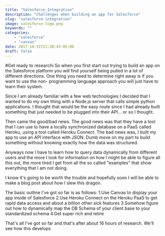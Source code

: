 ```yaml
---
title: "Salesforce Integration"
description: "Challenges when building an app for Salesforce"
slug: "salesforce-integration"
image: salesforce-logo.png
keywords: ""
categories: 
    - "salesforce"
    - "canvas"
date: 2017-10-31T21:28:43-05:00
draft: false
---
```

#Get ready to researchi
So when you first start out trying to build an app on the Salesforce platform 
you will find yourself being pulled in a lot of different directions. One 
thing you need to determine right away is if you want to use the non-
programming language approach you will just have to learn their system. 

Since I am already familiar with a few web technologies I decided that I wanted
to do my own thing with a Node.js server that calls simple python applications.
I thought that would be the easy route since I had already built something that
just needed to be plugged into their API... or so I thought. 

Then came the good/bad news. The good news was that they have a tool that I can
use to have a locally synchronized database on a PaaS called Heroku, using a tool called Heroku Connect. The bad 
news was, I built my app to use an API interface with JSON. Dumb move on my 
part to build something without knowing exactly how the data was structured. 

Anyways now I have to learn how to query data dynamically from different users
and the more I look for information on how I might be able to figure all this 
out, the more tired I get from all the so called "examples" that show everything 
that I am not doing. 

I know it's going to be worth the trouble and hopefully soon I will be able to
make a blog post about how I slew this dragon. 

The basic outline I've got so far is as follows:
1.Use Canvas to display your app inside of Salesforce
2.Use Heroku Connect on the Heroku PaaS to get rapid data access and about a billion other sick features
3.Somehow figure out how to dynamically map the DB Schema of your client base to your standardized schema
4.Get super rich and retire

That's all I've got so far and that's after about 16 hours of research. We'll see how this develops
